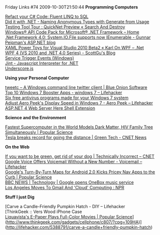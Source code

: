 Friday Links #74
2009-10-30T21:50:44
**Programming Computers**

[Refact your C# Code: Fluent LINQ to SQL](http://refact.blogspot.com/2009/10/fluent-linq-to-sql.html)   
[Did it with .NET - Naming Anonymous Types with Generate from Usage](http://diditwith.net/2009/10/24/NamingAnonymousTypesWithGenerateFromUsage.aspx)   
[Testing Tool Tour : QuickNet Preview « Search And Destroy ](http://kilfour.wordpress.com/2009/08/02/testing-tool-tour-quicknet-preview/)   
[Windows® API Code Pack for Microsoft® .NET Framework – Home](http://code.msdn.microsoft.com/WindowsAPICodePack#)   
[.Net Framework 4.0: System.IO.File supports now IEnumerable - Gunnar Peipman's ASP.NET blog](http://weblogs.asp.net/gunnarpeipman/archive/2009/10/26/net-framework-4-0-system-io-file-supports-now-ienumerable-lt-string-gt.aspx)   
[XAML Power Toys for Visual Studio 2010 Beta2 « Karl On WPF – .Net ](http://karlshifflett.wordpress.com/2009/10/25/xaml-power-toys-for-visual-studio-2010-beta2/)   
[WPF 4 (VS 2010 and .NET 4.0 Series) - ScottGu's Blog ](http://weblogs.asp.net/scottgu/archive/2009/10/26/wpf-4-vs-2010-and-net-4-0-series.aspx)   
[Service Trigger Events (Windows)](http://msdn.microsoft.com/en-us/library/dd405513%28VS.85,lightweight%29.aspx)   
[Jint - Javascript Interpreter for .NET](http://jint.codeplex.com/)   
[Underscore.js](http://documentcloud.github.com/underscore/#invoke)

**Using your Personal Computer**

[tweetc – A Windows command line twitter client | Blue Onion Software](/blog/post/2009/10/28/tweetc-a-windows-command-line-twitter-client)   
[Top 10 Windows 7 Booster Apps - windows 7 – Lifehacker ](http://lifehacker.com/5388948/top-10-windows-7-booster-apps)   
[Six free antivirus programs made for your Windows 7 system ](http://www.downloadsquad.com/2009/10/24/six-free-antivirus-programs-made-for-your-windows-7-system/)   
[Adjust Aero Peek's Display Speed in Windows 7 - Aero Peek – Lifehacker ](http://lifehacker.com/5389912/adjust-aero-peeks-display-speed-in-windows-7)   
[ASP.NET 4 Web Server Here Shell Extension ](http://haacked.com/archive/2009/10/27/aspnet4-webserver-here-shell-extension.aspx)

**Science and the Environment**

[Fastest Supercomputer in the World Models Dark Matter, HIV Family Tree Simultaneously | Popular Science](http://www.popsci.com/technology/article/2009-10/los-alamos-super-computer-models-dark-matter-hiv-family-tree)   
[Tesla breaks record for going the distance | Green Tech - CNET News ](http://news.cnet.com/8301-11128_3-10384984-54.html?part=rss&subj=news&tag=2547-1_3-0-5)

**On the Web**

[If you want to be green, get rid of your dog | Technically Incorrect – CNET ](http://news.cnet.com/8301-17852_3-10382695-71.html?part=rss&subj=news&tag=2547-1_3-0-5)   
[Google Voice Offers Voicemail Without a New Number - Voicemail – Lifehacker ](http://lifehacker.com/5390308/google-voice-offers-voicemail-without-a-new-number)   
[Google's Turn-By-Turn Maps for Android 2.0 Kicks Pricey Nav Apps to the Curb | Popular Science](http://www.popsci.com/gadgets/article/2009-10/google-maps-android-20-kicks-pricey-nav-apps-curb)   
[BBC NEWS | Technology | Google opens OneBox music service ](http://news.bbc.co.uk/2/hi/technology/8331290.stm)   
[Los Angeles Moves To Gmail And 'Cloud' Computing : NPR ](http://www.npr.org/templates/story/story.php?storyId=114300948&ft=1&f=1019)

**Stuff I just Dig**

[Carve a Candle-Friendly Pumpkin Hatch - DIY – Lifehacker   
[ThinkGeek :: Vers Wood iPhone Case   
[Liquavista's E-Paper Plays Full-Color Movies | Popular Science](http://www.popsci.com/technology/article/2009-10/video-liquavistas-e-paper-plays-movies-and-permits-notes)](http://www.thinkgeek.com/gadgets/cellphone/c807/?cpg=109HA)](http://lifehacker.com/5388791/carve-a-candle+friendly-pumpkin-hatch)
